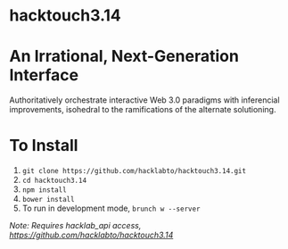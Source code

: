 hacktouch3.14
=============

# An Irrational, Next-Generation Interface

Authoritatively orchestrate interactive Web 3.0 paradigms with inferencial 
improvements, isohedral to the ramifications of the alternate solutioning.

# To Install

1. `git clone https://github.com/hacklabto/hacktouch3.14.git`
2. `cd hacktouch3.14`
3. `npm install`
4. `bower install`
5. To run in development mode, `brunch w --server`

*Note: Requires hacklab_api access, https://github.com/hacklabto/hacktouch3.14*

